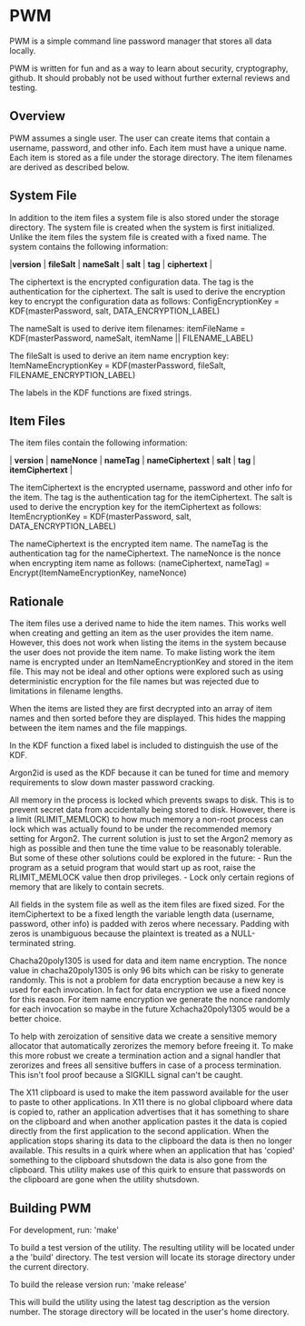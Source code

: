 # PWM
PWM is a simple command line password manager that stores all data locally.

PWM is written for fun and as a way to learn about security, cryptography, github.  It should
probably not be used without further external reviews and testing.

## Overview
PWM assumes a single user.  The user can create items that contain a username, password, and other
info.  Each item must have a unique name.  Each item is stored as a file under the storage
directory.  The item filenames are derived as described below.

## System File
In addition to the item files a system file is also stored under the storage directory.  The
system file is created when the system is first initialized.  Unlike the item files the system file
is created with a fixed name.  The system contains the following information:

|**version** | **fileSalt** | **nameSalt** | **salt** | **tag** | **ciphertext** |

The ciphertext is the encrypted configuration data.  The tag is the authentication for the
ciphertext.  The salt is used to derive the encryption key to encrypt the configuration data as
follows:
     ConfigEncryptionKey = KDF(masterPassword, salt, DATA_ENCRYPTION_LABEL)

The nameSalt is used to derive item filenames:
     itemFileName = KDF(masterPassword, nameSalt, itemName || FILENAME_LABEL)

The fileSalt is used to derive an item name encryption key:
     ItemNameEncryptionKey = KDF(masterPassword, fileSalt, FILENAME_ENCRYPTION_LABEL)

The labels in the KDF functions are fixed strings.

## Item Files
The item files contain the following information:

| **version** | **nameNonce** | **nameTag** | **nameCiphertext** | **salt** | **tag** | **itemCiphertext** |

The itemCiphertext is the encrypted username, password and other info for the item.  The tag is the
authentication tag for the itemCiphertext.  The salt is used to derive the encryption key for the
itemCiphertext as follows:
     ItemEncryptionKey = KDF(masterPassword, salt, DATA_ENCRYPTION_LABEL)

The nameCiphertext is the encrypted item name.  The nameTag is the authentication tag for the
nameCiphertext.  The nameNonce is the nonce when encrypting item name as follows:
     (nameCiphertext, nameTag) = Encrypt(ItemNameEncryptionKey, nameNonce)

## Rationale
The item files use a derived name to hide the item names.  This works well when creating and
getting an item as the user provides the item name.  However, this does not work when listing the
items in the system because the user does not provide the item name.  To make listing work the item
name is encrypted under an ItemNameEncryptionKey and stored in the item file.  This may not be ideal
and other options were explored such as using deterministic encryption for the file names but was
rejected due to limitations in filename lengths.

When the items are listed they are first decrypted into an array of item names and then sorted
before they are displayed.  This hides the mapping between the item names and the file mappings.

In the KDF function a fixed label is included to distinguish the use of the KDF.

Argon2id is used as the KDF because it can be tuned for time and memory requirements to slow down
master password cracking.

All memory in the process is locked which prevents swaps to disk.  This is to prevent secret data
from accidentally being stored to disk.  However, there is a limit (RLIMIT_MEMLOCK) to how much
memory a non-root process can lock which was actually found to be under the recommended memory
setting for Argon2.  The current solution is just to set the Argon2 memory as high as possible
and then tune the time value to be reasonably tolerable.  But some of these other solutions could
be explored in the future:
     - Run the program as a setuid program that would start up as root, raise the RLIMIT_MEMLOCK
       value then drop privileges.
     - Lock only certain regions of memory that are likely to contain secrets.

All fields in the system file as well as the item files are fixed sized.  For the itemCiphertext
to be a fixed length the variable length data (username, password, other info) is padded with
zeros where necessary.  Padding with zeros is unambiguous because the plaintext is treated as a
NULL-terminated string.

Chacha20poly1305 is used for data and item name encryption.  The nonce value in chacha20poly1305
is only 96 bits which can be risky to generate randomly.  This is not a problem for data
encryption because a new key is used for each invocation.  In fact for data encryption we use a
fixed nonce for this reason.  For item name encryption we generate the nonce randomly for each
invocation so maybe in the future Xchacha20poly1305 would be a better choice.

To help with zeroization of sensitive data we create a sensitive memory allocator that
automatically zerorizes the memory before freeing it.  To make this more robust we create a
termination action and a signal handler that zerorizes and frees all sensitive buffers in case of
a process termination.  This isn't fool proof because a SIGKILL signal can't be caught.

The X11 clipboard is used to make the item password available for the user to paste to other
applications.  In X11 there is no global clipboard where data is copied to, rather an application
advertises that it has something to share on the clipboard and when another application pastes it
the data is copied directly from the first application to the second application.  When the
application stops sharing its data to the clipboard the data is then no longer available.  This
results in a quirk where when an application that has 'copied' something to the clipboard shutsdown
the data is also gone from the clipboard.  This utility makes use of this quirk to ensure that
passwords on the clipboard are gone when the utility shutsdown.

## Building PWM
For development, run:
'make'

To build a test version of the utility.  The resulting utility will be located under a the 'build'
directory.  The test version will locate its storage directory under the current directory.

To build the release version run:
'make release'

This will build the utility using the latest tag description as the version number.  The storage
directory will be located in the user's home directory.
